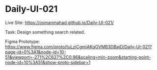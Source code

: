 # Daily-UI-021

Live Site: https://osmanmahad.github.io/Daily-UI-021/

Task: Design something search related.

Figma Prototype: https://www.figma.com/proto/tuLzjCgmiAKqOVMB3DBajD/Daily-UI-021?page-id=0%3A1&node-id=10-51&viewport=-271%2C627%2C0.96&scaling=min-zoom&starting-point-node-id=10%3A51&show-proto-sidebar=1
